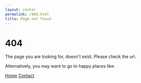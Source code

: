 ```yaml
---
layout: center
permalink: /404.html
title: Page not found
---
```


# 404

The page you are looking for, doesn't exist. Please check the url. 

Alternatively, you may want to go to happy places like:

<div class="mt3">
  <a href="{{ site.baseurl }}/" class="button button-blue button-big">Home</a>
  <a href="{{ site.baseurl }}/contact/" class="button button-blue button-big">Contact</a>
</div>
